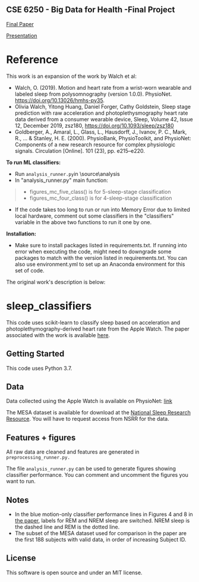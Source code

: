 ## CSE 6250 - Big Data for Health -Final Project
[Final Paper](https://github.com/trantonnq/ClassifySleepStages/blob/47a9c3eb498bcb99d1856fa406195c63c0e87fd8/Final%20Paper%20-%20Identifying%20NREM%20Sleep%20Stages%20in%20Consumer%20Wearables.pdf)

[Presentation](https://www.youtube.com/watch?v=xS4Df2oXbMg)

# Reference
This work is an expansion of the work by Walch et al:
- Walch, O. (2019). Motion and heart rate from a wrist-worn wearable and labeled sleep from polysomnography (version 1.0.0). PhysioNet. https://doi.org/10.13026/hmhs-py35.
- Olivia Walch, Yitong Huang, Daniel Forger, Cathy Goldstein, Sleep stage prediction with raw acceleration and photoplethysmography heart rate data derived from a consumer wearable device, Sleep, Volume 42, Issue 12, December 2019, zsz180, https://doi.org/10.1093/sleep/zsz180
- Goldberger, A., Amaral, L., Glass, L., Hausdorff, J., Ivanov, P. C., Mark, R., ... & Stanley, H. E. (2000). PhysioBank, PhysioToolkit, and PhysioNet: Components of a new research resource for complex physiologic signals. Circulation [Online]. 101 (23), pp. e215–e220.

**To run ML classifiers:**
- Run ```analysis_runner.py```in \source\analysis
- In "analysis_runner.py" main function:
>- figures_mc_five_class() is for 5-sleep-stage classification
>- figures_mc_four_class() is for 4-sleep-stage classification
- If the code takes too long to run or run into Memory Error due to limited local hardware, comment out some classifiers in the "classifiers" variable in the above two functions to run it one by one. 


**Installation:**
- Make sure to install packages listed in requirements.txt. If running into error when executing the code, might need to downgrade some packages to match with the version listed in requirements.txt.  You can also use environment.yml to set up an Anaconda environment for this set of code.

The original work's description is below:

# sleep_classifiers

This code uses scikit-learn to classify sleep based on acceleration and photoplethymography-derived heart rate from the Apple Watch. The paper associated with the work is available [here](https://academic.oup.com/sleep/article/42/12/zsz180/5549536).

## Getting Started

This code uses Python 3.7.

## Data

Data collected using the Apple Watch is available on PhysioNet: [link](https://alpha.physionet.org/content/sleep-accel/1.0.0/)

The MESA dataset is available for download at the [National Sleep Research Resource](https://sleepdata.org). You will have to request access from NSRR for the data.

## Features + figures

All raw data are cleaned and features are generated in ```preprocessing_runner.py.```

The file ```analysis_runner.py``` can be used to generate figures showing classifier performance.  You can comment and uncomment the figures you want to run. 

## Notes
- In the blue motion-only classifier performance lines in Figures 4 and 8 in [the paper](https://academic.oup.com/sleep/article/42/12/zsz180/5549536), labels for REM and NREM sleep are switched. NREM sleep is the dashed line and REM is the dotted line.
- The subset of the MESA dataset used for comparison in the paper are the first 188 subjects with valid data, in order of increasing Subject ID.

## License

This software is open source and under an MIT license.
